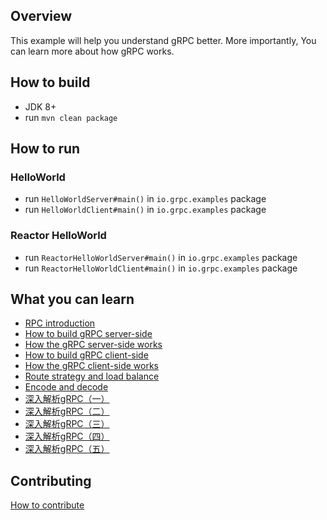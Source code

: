 ## Overview

This example will help you understand gRPC better. More importantly, You can learn more about how gRPC works. 

## How to build

+ JDK 8+
+ run `mvn clean package`

## How to run

### HelloWorld

+ run `HelloWorldServer#main()` in `io.grpc.examples` package
+ run `HelloWorldClient#main()` in `io.grpc.examples` package
  
### Reactor HelloWorld

+ run `ReactorHelloWorldServer#main()` in `io.grpc.examples` package
+ run `ReactorHelloWorldClient#main()` in `io.grpc.examples` package

## What you can learn

+ [RPC introduction](doc/RPC-INTRODUCTION.md)
+ [How to build gRPC server-side](doc/HOW-TO-BUILD-GRPC-SERVER-SIDE.md)
+ [How the gRPC server-side works](doc/HOW-THE-GRPC-SERVER-SIDE-WORKS.md)
+ [How to build gRPC client-side](doc/HOW-TO-BUILD-GRPC-CLIENT-SIDE.md)
+ [How the gRPC client-side works](doc/HOW-THE-GRPC-CLIENT-SIDE-WORKS.md)
+ [Route strategy and load balance](doc/ROUTE-STRATEGY-AND-LOADBALANCE.md)
+ [Encode and decode](doc/ENCODE-AND-DECODE.md)
+ [深入解析gRPC（一）](https://mp.weixin.qq.com/s/d436F5Kgw7bdh_IbwulmBg)
+ [深入解析gRPC（二）](https://mp.weixin.qq.com/s/hy_ku3Kt1iUSRQsDRqYN2g)
+ [深入解析gRPC（三）](https://mp.weixin.qq.com/s/9VKuWXD3m1oxmvwIrhFEhA)
+ [深入解析gRPC（四）](https://mp.weixin.qq.com/s/y5OsWoCQxmUJ_5S5Zdef1Q)
+ [深入解析gRPC（五）](https://mp.weixin.qq.com/s/PaPHEQsuB0FarDI-tFa4xw)

## Contributing

[How to contribute](./CONTRIBUTING.md)
